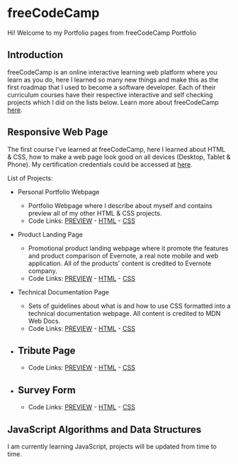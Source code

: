 # freeCodeCamp
Hi! Welcome to my Portfolio pages from freeCodeCamp Portfolio

## Introduction
freeCodeCamp is an online interactive learning web platform where you learn as you do, here I learned so many new things and make this as the first roadmap that I used to become a software developer. Each of their curriculum courses have their respective interactive and self checking projects which I did on the lists below. Learn more about freeCodeCamp [here](https://www.freecodecamp.org/). 

## Responsive Web Page
The first course I've learned at freeCodeCamp, here I learned about HTML & CSS, how to make a web page look good on all devices (Desktop, Tablet & Phone).
My certification credentials could be accessed at [here](https://www.freecodecamp.org/certification/fcc7893bab6-3711-4212-94ab-b864ee8f730d/responsive-web-design).

List of Projects:
- Personal Portfolio Webpage 
  - Portfolio Webpage where I describe about myself and contains preview all of my other HTML & CSS projects.
  - Code Links: [PREVIEW](https://codepen.io/nicholasreinaldo/full/wvYRPmq) - [HTML](https://github.com/nicholasreinaldo/freecodecamp/blob/main/responsive-web-design/personal-portfolio.html) - [CSS](https://github.com/nicholasreinaldo/freecodecamp/blob/main/responsive-web-design/personal-portfolio-styles.css)  

- Product Landing Page 
  - Promotional product landing webpage where it promote the features and product comparison of Evernote, a real note mobile and web application. All of the products' content is credited to Evernote company.
  - Code Links: [PREVIEW](https://codepen.io/nicholasreinaldo/full/MWqOoRr) - [HTML](https://github.com/nicholasreinaldo/freecodecamp/blob/main/responsive-web-design/product-landing-page.html) - [CSS](https://github.com/nicholasreinaldo/freecodecamp/blob/main/responsive-web-design/product-landing-page-styles.css)

- Technical Documentation Page
  - Sets of guidelines about what is and how to use CSS formatted into a technical documentation webpage. All content is credited to MDN Web Docs.
  - Code Links: [PREVIEW](https://codepen.io/nicholasreinaldo/full/yLxPXqo) - [HTML](https://github.com/nicholasreinaldo/freecodecamp/blob/main/responsive-web-design/technical-documentation.html) - [CSS](https://github.com/nicholasreinaldo/freecodecamp/blob/main/responsive-web-design/technical-documentation-styles.css)

- Tribute Page
  - 
  - Code Links: [PREVIEW](https://codepen.io/nicholasreinaldo/full/zYJPwQw) - [HTML](https://github.com/nicholasreinaldo/freecodecamp/blob/main/responsive-web-design/tribute-form.html) - [CSS](https://github.com/nicholasreinaldo/freecodecamp/blob/main/responsive-web-design/tribute-page-styles.css)

- Survey Form
  - 
  - Code Links: [PREVIEW](https://codepen.io/nicholasreinaldo/full/BaOmRPM) - [HTML](https://github.com/nicholasreinaldo/freecodecamp/blob/main/responsive-web-design/survey-form.html) - [CSS](https://github.com/nicholasreinaldo/freecodecamp/blob/main/responsive-web-design/survey-form-styles.css)

## JavaScript Algorithms and Data Structures 
I am currently learning JavaScript, projects will be updated from time to time.

